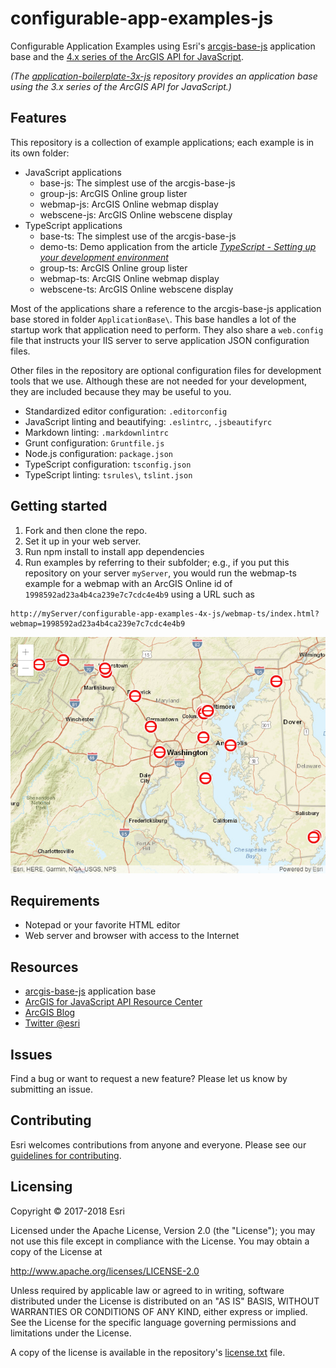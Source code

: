 # configurable-app-examples-js

Configurable Application Examples using Esri's [arcgis-base-js](https://github.com/Esri/application-base-js) application base and the [4.x series of the ArcGIS API for JavaScript](http://help.arcgis.com/en/webapi/javascript/arcgis/index.html).

*(The [application-boilerplate-3x-js](https://github.com/Esri/application-boilerplate-3x-js) repository provides an application base using the 3.x series of the ArcGIS API for JavaScript.)*

## Features

This repository is a collection of example applications; each example is in its own folder:

* JavaScript applications
  * base-js: The simplest use of the arcgis-base-js
  * group-js: ArcGIS Online group lister
  * webmap-js: ArcGIS Online webmap display
  * webscene-js: ArcGIS Online webscene display
* TypeScript applications
  * base-ts: The simplest use of the arcgis-base-js
  * demo-ts: Demo application from the article *[TypeScript - Setting up your development environment](https://developers.arcgis.com/javascript/latest/guide/typescript-setup/index.html)*
  * group-ts: ArcGIS Online group lister
  * webmap-ts: ArcGIS Online webmap display
  * webscene-ts: ArcGIS Online webscene display

Most of the applications share a reference to the arcgis-base-js application base stored in folder `ApplicationBase\`. This base handles a lot of the startup work that application need to perform. They also share a `web.config` file that instructs your IIS server to serve application JSON configuration files.

Other files in the repository are optional configuration files for development tools that we use. Although these are not needed for your development, they are included because they may be useful to you.

* Standardized editor configuration: `.editorconfig`
* JavaScript linting and beautifying: `.eslintrc`, `.jsbeautifyrc`
* Markdown linting: `.markdownlintrc`
* Grunt configuration: `Gruntfile.js`
* Node.js configuration: `package.json`
* TypeScript configuration: `tsconfig.json`
* TypeScript linting: `tsrules\`, `tslint.json`

## Getting started

1. Fork and then clone the repo.
2. Set it up in your web server.
3. Run npm install to install app dependencies
4. Run examples by referring to their subfolder; e.g., if you put this repository on your server `myServer`, you would run the webmap-ts example for a webmap with an ArcGIS Online id of `1998592ad23a4b4ca239e7c7cdc4e4b9` using a URL such as

```
http://myServer/configurable-app-examples-4x-js/webmap-ts/index.html?webmap=1998592ad23a4b4ca239e7c7cdc4e4b9
```
![Example of the webmap-ts application](webmap-ts/webmap-ts.png "Example of the webmap-ts application")

## Requirements

* Notepad or your favorite HTML editor
* Web server and browser with access to the Internet

## Resources

* [arcgis-base-js](https://github.com/Esri/application-base-js) application base
* [ArcGIS for JavaScript API Resource Center](http://help.arcgis.com/en/webapi/javascript/arcgis/index.html)
* [ArcGIS Blog](http://blogs.esri.com/esri/arcgis/)
* [Twitter @esri](http://twitter.com/esri)

## Issues

Find a bug or want to request a new feature?  Please let us know by submitting an issue.

## Contributing

Esri welcomes contributions from anyone and everyone. Please see our [guidelines for contributing](https://github.com/esri/contributing).

## Licensing

Copyright &copy; 2017-2018 Esri

Licensed under the Apache License, Version 2.0 (the "License"); you may not use this file except in compliance with the License. You may obtain a copy of the License at

   <http://www.apache.org/licenses/LICENSE-2.0>

Unless required by applicable law or agreed to in writing, software distributed under the License is distributed on an "AS IS" BASIS, WITHOUT WARRANTIES OR CONDITIONS OF ANY KIND, either express or  implied. See the License for the specific language governing permissions and limitations under the License.

A copy of the license is available in the repository's [license.txt](https://raw.github.com/Esri/configurable-app-examples-js/master/license.txt) file.
